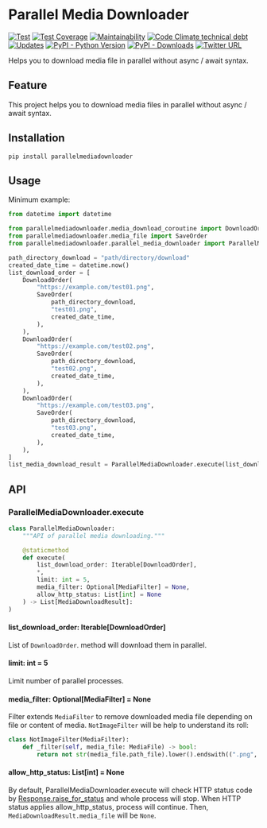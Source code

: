 # Parallel Media Downloader

[![Test](https://github.com/yukihiko-shinoda/parallel-media-downloader/workflows/Test/badge.svg)](https://github.com/yukihiko-shinoda/parallel-media-downloader/actions?query=workflow%3ATest)
[![Test Coverage](https://api.codeclimate.com/v1/badges/d8aa182721f860764d4d/test_coverage)](https://codeclimate.com/github/yukihiko-shinoda/parallel-media-downloader/test_coverage)
[![Maintainability](https://api.codeclimate.com/v1/badges/d8aa182721f860764d4d/maintainability)](https://codeclimate.com/github/yukihiko-shinoda/parallel-media-downloader/maintainability)
[![Code Climate technical debt](https://img.shields.io/codeclimate/tech-debt/yukihiko-shinoda/parallel-media-downloader)](https://codeclimate.com/github/yukihiko-shinoda/parallel-media-downloader)
[![Updates](https://pyup.io/repos/github/yukihiko-shinoda/parallel-media-downloader/shield.svg)](https://pyup.io/repos/github/yukihiko-shinoda/parallel-media-downloader/)
[![PyPI - Python Version](https://img.shields.io/pypi/pyversions/parallelmediadownloader)](https://pypi.org/project/parallelmediadownloader/)
[![PyPI - Downloads](https://img.shields.io/pypi/dm/parallelmediadownloader)](https://pypi.org/project/parallelmediadownloader/)
[![Twitter URL](https://img.shields.io/twitter/url?style=social&url=https%3A%2F%2Fgithub.com%2Fyukihiko-shinoda%2Fparallel-media-downloader)](http://twitter.com/share?text=Parallel%20Media%20Downloader&url=https://pypi.org/project/parallelmediadownloader/&hashtags=python)

Helps you to download media file in parallel without async / await syntax.

## Feature

This project helps you to download media files in parallel without async / await syntax.

## Installation

```console
pip install parallelmediadownloader
```

## Usage

Minimum example:

```python
from datetime import datetime

from parallelmediadownloader.media_download_coroutine import DownloadOrder
from parallelmediadownloader.media_file import SaveOrder
from parallelmediadownloader.parallel_media_downloader import ParallelMediaDownloader

path_directory_download = "path/directory/download"
created_date_time = datetime.now()
list_download_order = [
    DownloadOrder(
        "https://example.com/test01.png",
        SaveOrder(
            path_directory_download,
            "test01.png",
            created_date_time,
        ),
    ),
    DownloadOrder(
        "https://example.com/test02.png",
        SaveOrder(
            path_directory_download,
            "test02.png",
            created_date_time,
        ),
    ),
    DownloadOrder(
        "https://example.com/test03.png",
        SaveOrder(
            path_directory_download,
            "test03.png",
            created_date_time,
        ),
    ),
]
list_media_download_result = ParallelMediaDownloader.execute(list_download_order)
```

## API

### ParallelMediaDownloader.execute

```python
class ParallelMediaDownloader:
    """API of parallel media downloading."""

    @staticmethod
    def execute(
        list_download_order: Iterable[DownloadOrder],
        *,
        limit: int = 5,
        media_filter: Optional[MediaFilter] = None,
        allow_http_status: List[int] = None
    ) -> List[MediaDownloadResult]:
)
```

#### list_download_order: Iterable[DownloadOrder]

List of `DownloadOrder`. method will download them in parallel.

#### limit: int = 5

Limit number of parallel processes.

#### media_filter: Optional[MediaFilter] = None

Filter extends `MediaFilter` to remove downloaded media file depending on file or content of media.
`NotImageFilter` will be help to understand its roll:

```python
class NotImageFilter(MediaFilter):
    def _filter(self, media_file: MediaFile) -> bool:
        return not str(media_file.path_file).lower().endswith((".png", ".jpg", ".jpeg", ".gif"))
```

#### allow_http_status: List[int] = None

By default, ParallelMediaDownloader.execute will check HTTP status code by [Response.raise_for_status](https://requests.readthedocs.io/en/master/_modules/requests/models/#Response.raise_for_status) and whole process will stop.
When HTTP status applies allow_http_status, process will continue.
Then, `MediaDownloadResult.media_file` will be `None`.
